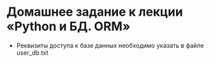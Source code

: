 # Домашнее задание к лекции «Python и БД. ORM»
- Реквизиты доступа к базе данных необходимо указать в файле user_db.txt